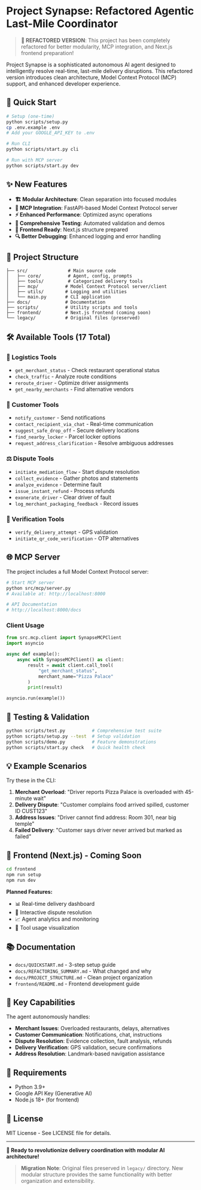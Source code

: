 # Project Synapse: Refactored Agentic Last-Mile Coordinator

> **🎉 REFACTORED VERSION**: This project has been completely refactored for better modularity, MCP integration, and Next.js frontend preparation!

Project Synapse is a sophisticated autonomous AI agent designed to intelligently resolve real-time, last-mile delivery disruptions. This refactored version introduces clean architecture, Model Context Protocol (MCP) support, and enhanced developer experience.

## 🚀 Quick Start

```bash
# Setup (one-time)
python scripts/setup.py
cp .env.example .env
# Add your GOOGLE_API_KEY to .env

# Run CLI
python scripts/start.py cli

# Run with MCP server
python scripts/start.py dev
```

## ✨ New Features

- **🏗️ Modular Architecture**: Clean separation into focused modules
- **🔧 MCP Integration**: FastAPI-based Model Context Protocol server
- **⚡ Enhanced Performance**: Optimized async operations
- **🧪 Comprehensive Testing**: Automated validation and demos
- **📱 Frontend Ready**: Next.js structure prepared
- **🔍 Better Debugging**: Enhanced logging and error handling

## 📁 Project Structure

```
├── src/               # Main source code
│   ├── core/          # Agent, config, prompts
│   ├── tools/         # Categorized delivery tools
│   ├── mcp/          # Model Context Protocol server/client
│   ├── utils/        # Logging and utilities
│   └── main.py       # CLI application
├── docs/             # Documentation
├── scripts/          # Utility scripts and tools
├── frontend/         # Next.js frontend (coming soon)
└── legacy/           # Original files (preserved)
```

## 🛠️ Available Tools (17 Total)

### 🚛 Logistics Tools
- `get_merchant_status` - Check restaurant operational status
- `check_traffic` - Analyze route conditions
- `reroute_driver` - Optimize driver assignments
- `get_nearby_merchants` - Find alternative vendors

### 👥 Customer Tools  
- `notify_customer` - Send notifications
- `contact_recipient_via_chat` - Real-time communication
- `suggest_safe_drop_off` - Secure delivery locations
- `find_nearby_locker` - Parcel locker options
- `request_address_clarification` - Resolve ambiguous addresses

### ⚖️ Dispute Tools
- `initiate_mediation_flow` - Start dispute resolution
- `collect_evidence` - Gather photos and statements
- `analyze_evidence` - Determine fault
- `issue_instant_refund` - Process refunds
- `exonerate_driver` - Clear driver of fault
- `log_merchant_packaging_feedback` - Record issues

### 🔐 Verification Tools
- `verify_delivery_attempt` - GPS validation
- `initiate_qr_code_verification` - OTP alternatives

## 🌐 MCP Server

The project includes a full Model Context Protocol server:

```bash
# Start MCP server
python src/mcp/server.py
# Available at: http://localhost:8000

# API Documentation
# http://localhost:8000/docs
```

### Client Usage
```python
from src.mcp.client import SynapseMCPClient
import asyncio

async def example():
    async with SynapseMCPClient() as client:
        result = await client.call_tool(
            "get_merchant_status", 
            merchant_name="Pizza Palace"
        )
        print(result)

asyncio.run(example())
```

## 🧪 Testing & Validation

```bash
python scripts/test.py          # Comprehensive test suite
python scripts/setup.py --test  # Setup validation  
python scripts/demo.py          # Feature demonstrations
python scripts/start.py check   # Quick health check
```

## 💡 Example Scenarios

Try these in the CLI:

1. **Merchant Overload**: "Driver reports Pizza Palace is overloaded with 45-minute wait"
2. **Delivery Dispute**: "Customer complains food arrived spilled, customer ID CUST123"
3. **Address Issues**: "Driver cannot find address: Room 301, near big temple"
4. **Failed Delivery**: "Customer says driver never arrived but marked as failed"

## 🔮 Frontend (Next.js) - Coming Soon

```bash
cd frontend
npm run setup
npm run dev
```

**Planned Features:**
- 📊 Real-time delivery dashboard
- 💬 Interactive dispute resolution
- 📈 Agent analytics and monitoring
- 🔧 Tool usage visualization

## 📚 Documentation

- `docs/QUICKSTART.md` - 3-step setup guide
- `docs/REFACTORING_SUMMARY.md` - What changed and why
- `docs/PROJECT_STRUCTURE.md` - Clean project organization
- `frontend/README.md` - Frontend development guide

## 🎯 Key Capabilities

The agent autonomously handles:

- **Merchant Issues**: Overloaded restaurants, delays, alternatives
- **Customer Communication**: Notifications, chat, instructions
- **Dispute Resolution**: Evidence collection, fault analysis, refunds
- **Delivery Verification**: GPS validation, secure confirmations
- **Address Resolution**: Landmark-based navigation assistance

## 🔧 Requirements

- Python 3.9+
- Google API Key (Generative AI)
- Node.js 18+ (for frontend)

## 📄 License

MIT License - See LICENSE file for details.

---

**🚀 Ready to revolutionize delivery coordination with modular AI architecture!**

> **Migration Note**: Original files preserved in `legacy/` directory. New modular structure provides the same functionality with better organization and extensibility.